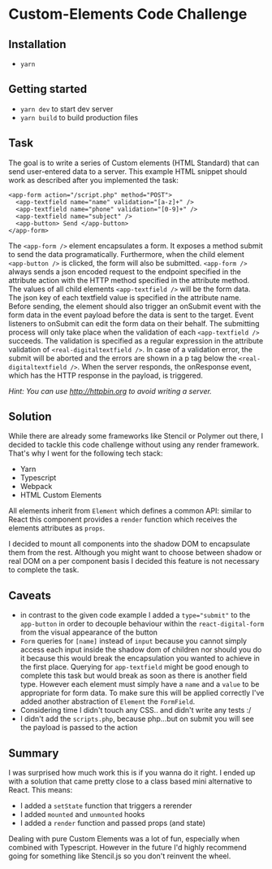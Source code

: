 # Custom-Elements Code Challenge

## Installation

- `yarn`

## Getting started

- `yarn dev` to start dev server
- `yarn build` to build production files

## Task

The goal is to write a series of Custom elements (HTML Standard) that can send user-entered data to a server.
This example HTML snippet should work as described after you implemented the task:

```
<app-form action="/script.php" method="POST">
  <app-textfield name="name" validation="[a-z]+" />
  <app-textfield name="phone" validation="[0-9]+" />
  <app-textfield name="subject" />
  <app-button> Send </app-button>
</app-form>
```

The `<app-form />` element encapsulates a form. It exposes a method submit to send the data programatically. Furthermore, when the child element `<app-button />` is clicked, the form will also be submitted. `<app-form />` always sends a json encoded request to the endpoint specified in the attribute action with the HTTP method specified in the attribute method. The values of all child elements `<app-textfield />` will be the form data. The json key of each textfield value is specified in the attribute name. Before sending, the element should also trigger an onSubmit event with the form data in the event payload before the data is sent to the target. Event listeners to onSubmit can edit the form data on their behalf. The submitting process will only take place when the validation of each `<app-textfield />` succeeds. The validation is specified as a regular expression in the attribute validation of `<real-digitaltextfield />`. In case of a validation error, the submit will be aborted and the errors are shown in a p tag below the `<real-digitaltextfield />`. When the server responds, the onResponse event, which has the HTTP response in the payload, is triggered.

_Hint: You can use http://httpbin.org to avoid writing a server._

## Solution

While there are already some frameworks like Stencil or Polymer out there, I decided to tackle this code challenge without using any render framework. That's why I went for the following tech stack:

- Yarn
- Typescript
- Webpack
- HTML Custom Elements

All elements inherit from `Element` which defines a common API: similar to React this component provides a `render` function which receives the elements attributes as `props`.

I decided to mount all components into the shadow DOM to encapsulate them from the rest. Although you might want to choose between shadow or real DOM on a per component basis I decided this feature is not necessary to complete the task.

## Caveats

- in contrast to the given code example I added a `type="submit"` to the `app-button` in order to decouple behaviour within the `react-digital-form` from the visual appearance of the button
- `Form` queries for `[name]` instead of `input` because you cannot simply access each input inside the shadow dom of children nor should you do it because this would break the encapsulation you wanted to achieve in the first place. Querying for `app-textfield` might be good enough to complete this task but would break as soon as there is another field type. However each element must simply have a `name` and a `value` to be appropriate for form data. To make sure this will be applied correctly I've added another abstraction of `Element` the `FormField`.
- Considering time I didn't touch any CSS.. and didn't write any tests :/
- I didn't add the `scripts.php`, because php...but on submit you will see the payload is passed to the action

## Summary

I was surprised how much work this is if you wanna do it right. I ended up with a solution that came pretty close to a class based mini alternative to React. This means:

- I added a `setState` function that triggers a rerender
- I added `mounted` and `unmounted` hooks
- I added a `render` function and passed props (and state)

Dealing with pure Custom Elements was a lot of fun, especially when combined with Typescript. However in the future I'd highly recommend going for something like Stencil.js so you don't reinvent the wheel.
